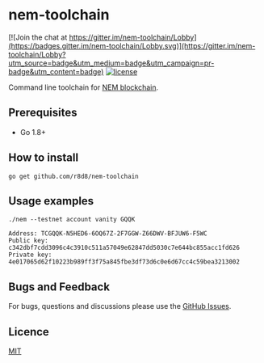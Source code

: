 # nem-toolchain

[![Join the chat at https://gitter.im/nem-toolchain/Lobby](https://badges.gitter.im/nem-toolchain/Lobby.svg)](https://gitter.im/nem-toolchain/Lobby?utm_source=badge&utm_medium=badge&utm_campaign=pr-badge&utm_content=badge)
[![license](https://img.shields.io/github/license/r8d8/nem-toolchain.svg?maxAge=2592000)](https://github.com/r8d8/nem-toolchain/blob/master/LICENSE)

Command line toolchain for [NEM blockchain](https://nem.io/).

## Prerequisites

* Go 1.8+

## How to install

```shell
go get github.com/r8d8/nem-toolchain
```

## Usage examples

```shell
./nem --testnet account vanity GQQK

Address: TCGQQK-N5HED6-6OQ67Z-2F7GGW-Z66DWV-BFJUW6-F5WC
Public key: c342dbf7cdd3096c4c3910c511a57049e62847dd5030c7e644bc855acc1fd626
Private key: 4e017065d62f10223b989ff3f75a845fbe3df73d6c0e6d67cc4c59bea3213002
```

## Bugs and Feedback

For bugs, questions and discussions please use the [GitHub Issues](https://github.com/r8d8/nem-toolchain/issues).

## Licence

[MIT](LICENSE)

